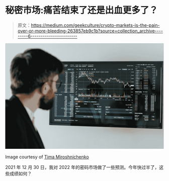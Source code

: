 # 秘密市场:痛苦结束了还是出血更多了？

> 原文：<https://medium.com/geekculture/crypto-markets-is-the-pain-over-or-more-bleeding-263857eb9c1b?source=collection_archive---------6----------------------->

![](img/469b9d6795223de431903e519aea8eb5.png)

Image courtesy of [Tima Miroshnichenko](https://www.pexels.com/@tima-miroshnichenko/)

2021 年 12 月 30 日，我对 2022 年的密码市场做了一些预测。今年快过半了，这些成绩如何？